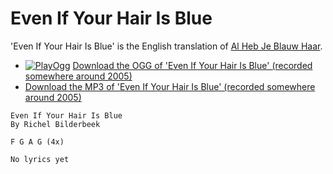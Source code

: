 # Even If Your Hair Is Blue

'Even If Your Hair Is Blue' is the English translation of [Al Heb Je Blauw Haar](20_al_heb_je_blauw_haar.md).

 * [![PlayOgg](http://static.fsf.org/playogg/Play_ogg_80x15.png "I support PlayOgg!")](http://playogg.org) [Download the OGG of 'Even If Your Hair Is Blue' (recorded somewhere around 2005)](http://www.richelbilderbeek.nl/CD05_17EvenIfYourHairIsBlue.ogg)
 * [Download the MP3 of 'Even If Your Hair Is Blue' (recorded somewhere around 2005)](http://www.richelbilderbeek.nl/CD05_17EvenIfYourHairIsBlue.mp3)

```
Even If Your Hair Is Blue
By Richel Bilderbeek

F G A G (4x)

No lyrics yet
```
